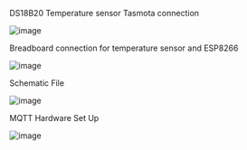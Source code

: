 

DS18B20 Temperature sensor Tasmota connection

![image](https://github.com/MMemon2003/HealthProject2024/assets/146339735/2bbc97e4-940c-43a0-9af6-3a457253f26c)



Breadboard connection for temperature sensor and ESP8266

![image](https://github.com/MMemon2003/HealthProject2024/assets/146339735/c2be7bdc-d285-40b0-b92e-f3d3e1951692)



Schematic File

![image](https://github.com/MMemon2003/HealthProject2024/assets/146339735/42264049-567b-4e0a-b1ab-4dc55214f5e3)



MQTT Hardware Set Up

![image](https://github.com/MMemon2003/HealthProject2024/assets/146339735/0ffa1390-e932-43ab-ad8e-53358c851af9)




 
